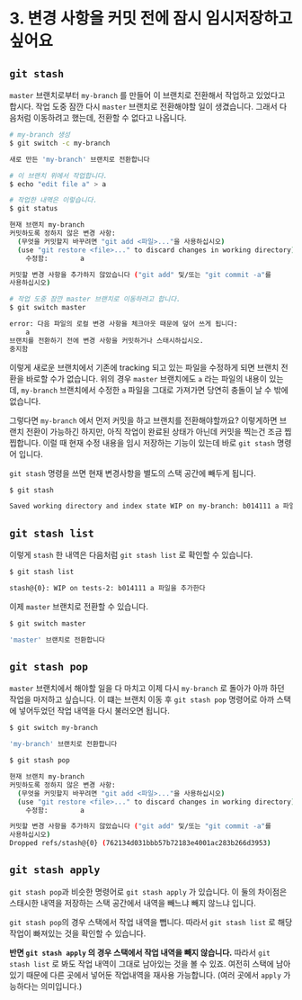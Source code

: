 # 3. 변경 사항을 커밋 전에 잠시 임시저장하고 싶어요 

## `git stash`

`master` 브랜치로부터 `my-branch` 를 만들어 이 브랜치로 전환해서 작업하고 있었다고 합시다. 작업 도중 잠깐 다시 `master`  브랜치로 전환해야할 일이 생겼습니다. 그래서 다음처럼 이동하려고 했는데, 전환할 수 없다고 나옵니다.

```bash
# my-branch 생성
$ git switch -c my-branch

새로 만든 'my-branch' 브랜치로 전환합니다

# 이 브랜치 위에서 작업합니다.
$ echo "edit file a" > a

# 작업한 내역은 이렇습니다.
$ git status

현재 브랜치 my-branch
커밋하도록 정하지 않은 변경 사항:
  (무엇을 커밋할지 바꾸려면 "git add <파일>..."을 사용하십시오)
  (use "git restore <file>..." to discard changes in working directory)
	수정함:        a

커밋할 변경 사항을 추가하지 않았습니다 ("git add" 및/또는 "git commit -a"를
사용하십시오)

# 작업 도중 잠깐 master 브랜치로 이동하려고 합니다.
$ git switch master

error: 다음 파일의 로컬 변경 사항을 체크아웃 때문에 덮어 쓰게 됩니다:
	a
브랜치를 전환하기 전에 변경 사항을 커밋하거나 스태시하십시오.
중지함
```

이렇게 새로운 브랜치에서 기존에 tracking 되고 있는 파일을 수정하게 되면 브랜치 전환을 바로할 수가 없습니다. 위의 경우 `master` 브랜치에도 `a` 라는 파일의 내용이 있는데, `my-branch` 브랜치에서 수정한 `a` 파일을 그대로 가져가면 당연히 충돌이 날 수 밖에 없습니다.

그렇다면 `my-branch` 에서 먼저 커밋을 하고 브랜치를 전환해야할까요? 이렇게하면 브랜치 전환이 가능하긴 하지만, 아직 작업이 완료된 상태가 아닌데 커밋을 찍는건 조금 찝찝합니다. 이럴 때 현재 수정 내용을 임시 저장하는 기능이 있는데 바로 `git stash` 명령어 입니다.

`git stash` 명령을 쓰면 현재 변경사항을 별도의 스택 공간에 빼두게 됩니다.

```bash
$ git stash

Saved working directory and index state WIP on my-branch: b014111 a 파일을 추가한다
```



## `git stash list`

이렇게 `stash` 한 내역은 다음처럼 `git stash list` 로 확인할 수 있습니다.

```bash
$ git stash list

stash@{0}: WIP on tests-2: b014111 a 파일을 추가한다
```

이제 `master` 브랜치로 전환할 수 있습니다.

```bash
$ git switch master

'master' 브랜치로 전환합니다
```



## `git stash pop`

`master` 브랜치에서 해야할 일을 다 마치고 이제 다시 `my-branch` 로 돌아가 아까 하던 작업을 마저하고 싶습니다. 이 떄는 브랜치 이동 후 `git stash pop` 명령어로 아까 스택에 넣어두었던 작업 내역을 다시 불러오면 됩니다.

```bash
$ git switch my-branch

'my-branch' 브랜치로 전환합니다

$ git stash pop

현재 브랜치 my-branch
커밋하도록 정하지 않은 변경 사항:
  (무엇을 커밋할지 바꾸려면 "git add <파일>..."을 사용하십시오)
  (use "git restore <file>..." to discard changes in working directory)
	수정함:        a

커밋할 변경 사항을 추가하지 않았습니다 ("git add" 및/또는 "git commit -a"를
사용하십시오)
Dropped refs/stash@{0} (762134d031bbb57b72183e4001ac283b266d3953)
```

## `git stash apply`
`git stash pop`과 비슷한 명령어로 `git stash apply` 가 있습니다. 이 둘의 차이점은 스태시한 내역을 저장하는 스택 공간에서 내역을 빼느냐 빼지 않느냐 입니다.

`git stash pop`의 경우 스택에서 작업 내역을 뺍니다. 따라서 `git stash list` 로 해당 작업이 빠져있는 것을 확인할 수 있습니다. 

**반면 `git stash apply` 의 경우 스택에서 작업 내역을 빼지 않습니다.** 따라서 `git stash list` 로 봐도 작업 내역이 그대로 남아있는 것을 볼 수 있죠. 여전히 스택에 남아있기 때문에 다른 곳에서 넣어둔 작업내역을 재사용 가능합니다. (여러 곳에서 `apply` 가능하다는 의미입니다.)